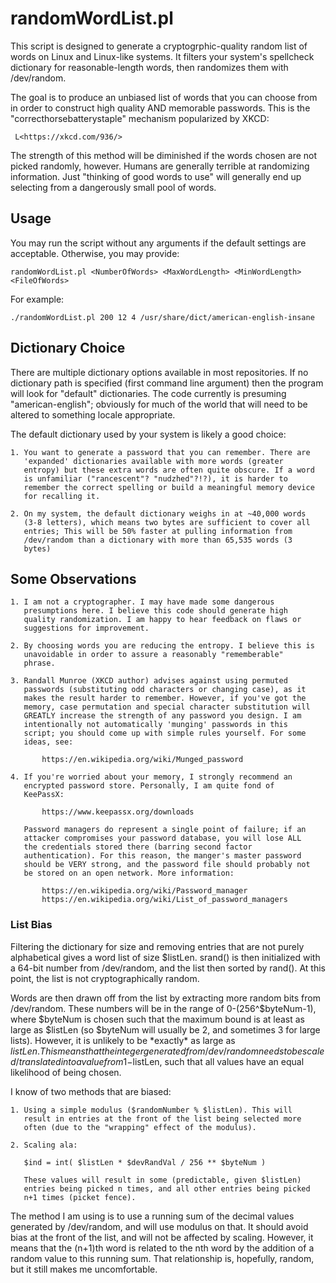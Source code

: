 # randomWordList.pl

This script is designed to generate a cryptogrphic-quality random list
of words on Linux and Linux-like systems. It filters your system's
spellcheck dictionary for reasonable-length words, then randomizes
them with /dev/random.

The goal is to produce an unbiased list of words that you can choose
from in order to construct high quality AND memorable passwords. This
is the "correcthorsebatterystaple" mechanism popularized by XKCD:

     L<https://xkcd.com/936/>

The strength of this method will be diminished if the words chosen are
not picked randomly, however. Humans are generally terrible at
randomizing information. Just "thinking of good words to use" will
generally end up selecting from a dangerously small pool of words.

## Usage

You may run the script without any arguments if the default settings
are acceptable. Otherwise, you may provide:

    randomWordList.pl <NumberOfWords> <MaxWordLength> <MinWordLength> <FileOfWords>

For example:

    ./randomWordList.pl 200 12 4 /usr/share/dict/american-english-insane

## Dictionary Choice

There are multiple dictionary options available in most
repositories. If no dictionary path is specified (first command line
argument) then the program will look for "default" dictionaries. The
code currently is presuming "american-english"; obviously for much of
the world that will need to be altered to something locale
appropriate.

The default dictionary used by your system is likely a good choice:

    1. You want to generate a password that you can remember. There are
       'expanded' dictionaries available with more words (greater
       entropy) but these extra words are often quite obscure. If a word
       is unfamiliar ("rancescent"? "nudzhed"?!?), it is harder to
       remember the correct spelling or build a meaningful memory device
       for recalling it.

    2. On my system, the default dictionary weighs in at ~40,000 words
       (3-8 letters), which means two bytes are sufficient to cover all
       entries; This will be 50% faster at pulling information from
       /dev/random than a dictionary with more than 65,535 words (3
       bytes)

## Some Observations

    1. I am not a cryptographer. I may have made some dangerous
       presumptions here. I believe this code should generate high
       quality randomization. I am happy to hear feedback on flaws or
       suggestions for improvement.

    2. By choosing words you are reducing the entropy. I believe this is
       unavoidable in order to assure a reasonably "rememberable"
       phrase.

    3. Randall Munroe (XKCD author) advises against using permuted
       passwords (substituting odd characters or changing case), as it
       makes the result harder to remember. However, if you've got the
       memory, case permutation and special character substitution will
       GREATLY increase the strength of any password you design. I am
       intentionally not automatically 'munging' passwords in this
       script; you should come up with simple rules yourself. For some
       ideas, see:

           https://en.wikipedia.org/wiki/Munged_password

    4. If you're worried about your memory, I strongly recommend an
       encrypted password store. Personally, I am quite fond of
       KeePassX:

           https://www.keepassx.org/downloads

       Password managers do represent a single point of failure; if an
       attacker compromises your password database, you will lose ALL
       the credentials stored there (barring second factor
       authentication). For this reason, the manger's master password
       should be VERY strong, and the password file should probably not
       be stored on an open network. More information:

           https://en.wikipedia.org/wiki/Password_manager
           https://en.wikipedia.org/wiki/List_of_password_managers

### List Bias

Filtering the dictionary for size and removing entries that are not
purely alphabetical gives a word list of size $listLen. srand() is
then initialized with a 64-bit number from /dev/random, and the list
then sorted by rand(). At this point, the list is not
cryptographically random.

Words are then drawn off from the list by extracting more random bits
from /dev/random. These numbers will be in the range of
0-(256^$byteNum-1), where $byteNum is chosen such that the maximum
bound is at least as large as $listLen (so $byteNum will usually be 2,
and sometimes 3 for large lists). However, it is unlikely to be
\*exactly\* as large as $listLen. This means that the integer generated
from /dev/random needs to be scaled/translated into a value from
1-$listLen, such that all values have an equal likelihood of being
chosen.

I know of two methods that are biased:

    1. Using a simple modulus ($randomNumber % $listLen). This will
       result in entries at the front of the list being selected more
       often (due to the "wrapping" effect of the modulus).

    2. Scaling ala:

       $ind = int( $listLen * $devRandVal / 256 ** $byteNum )

       These values will result in some (predictable, given $listLen)
       entries being picked n times, and all other entries being picked
       n+1 times (picket fence).

The method I am using is to use a running sum of the decimal values
generated by /dev/random, and will use modulus on that. It should
avoid bias at the front of the list, and will not be affected by
scaling. However, it means that the (n+1)th word is related to the nth
word by the addition of a random value to this running sum. That
relationship is, hopefully, random, but it still makes me
uncomfortable.
